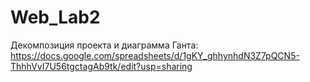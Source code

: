 # Web_Lab2

Декомпозиция проекта и диаграмма Ганта: 
https://docs.google.com/spreadsheets/d/1gKY_ghhynhdN3Z7pQCN5-ThhhVvI7U56tgctagAb9tk/edit?usp=sharing

